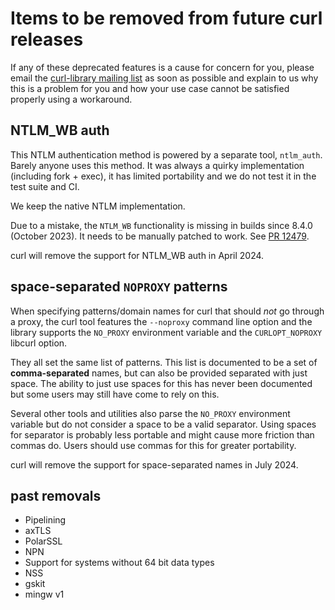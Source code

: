 # Items to be removed from future curl releases

If any of these deprecated features is a cause for concern for you, please
email the
[curl-library mailing list](https://lists.haxx.se/listinfo/curl-library)
as soon as possible and explain to us why this is a problem for you and
how your use case cannot be satisfied properly using a workaround.

## NTLM_WB auth

This NTLM authentication method is powered by a separate tool,
`ntlm_auth`. Barely anyone uses this method. It was always a quirky
implementation (including fork + exec), it has limited portability and we do
not test it in the test suite and CI.

We keep the native NTLM implementation.

Due to a mistake, the `NTLM_WB` functionality is missing in builds since 8.4.0
(October 2023). It needs to be manually patched to work. See [PR
12479](https://github.com/curl/curl/pull/12479).

curl will remove the support for NTLM_WB auth in April 2024.

## space-separated `NOPROXY` patterns

When specifying patterns/domain names for curl that should *not* go through a
proxy, the curl tool features the `--noproxy` command line option and the
library supports the `NO_PROXY` environment variable and the `CURLOPT_NOPROXY`
libcurl option.

They all set the same list of patterns. This list is documented to be a set of
**comma-separated** names, but can also be provided separated with just
space. The ability to just use spaces for this has never been documented but
some users may still have come to rely on this.

Several other tools and utilities also parse the `NO_PROXY` environment
variable but do not consider a space to be a valid separator. Using spaces for
separator is probably less portable and might cause more friction than commas
do. Users should use commas for this for greater portability.

curl will remove the support for space-separated names in July 2024.

## past removals

 - Pipelining
 - axTLS
 - PolarSSL
 - NPN
 - Support for systems without 64 bit data types
 - NSS
 - gskit
 - mingw v1
